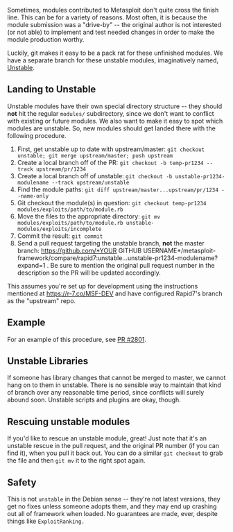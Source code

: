 Sometimes, modules contributed to Metasploit don't quite cross the finish line. This can be for a variety of reasons. Most often, it is because the module submission was a "drive-by" -- the original author is not interested (or not able) to implement and test needed changes in order to make the module production worthy.

Luckily, git makes it easy to be a pack rat for these unfinished modules. We have a separate branch for these unstable modules, imaginatively named, [Unstable](https://github.com/rapid7/metasploit-framework/tree/unstable).

## Landing to Unstable

Unstable modules have their own special directory structure -- they should **not** hit the regular `modules/` subdirectory, since we don't want to conflict with existing or future modules. We also want to make it easy to spot which modules are unstable. So, new modules should get landed there with the following procedure.

1. First, get unstable up to date with upstream/master: `git checkout unstable; git merge upstream/master; push upstream`
1. Create a local branch off of the PR: `git checkout -b temp-pr1234 --track upstream/pr/1234`
1. Create a local branch off of unstable: `git checkout -b unstable-pr1234-modulename --track upstream/unstable`
1. Find the module paths: `git diff upstream/master...upstream/pr/1234 --name-only`
1. Git checkout the module(s) in question: `git checkout temp-pr1234 modules/exploits/path/to/module.rb`
1. Move the files to the appropriate directory: `git mv modules/exploits/path/to/module.rb unstable-modules/exploits/incomplete`
1. Commit the result: `git commit`
1. Send a pull request targeting the unstable branch, **not** the master branch: https://github.com/*YOUR GITHUB USERNAME*/metasploit-framework/compare/rapid7:unstable...unstable-pr1234-modulename?expand=1 . Be sure to mention the original pull request number in the description so the PR will be updated accordingly.

This assumes you're set up for development using the instructions mentioned at <https://r-7.co/MSF-DEV> and have configured Rapid7's branch as the "upstream" repo.

## Example

For an example of this procedure, see [PR #2801](https://github.com/rapid7/metasploit-framework/pull/2801).

## Unstable Libraries

If someone has library changes that cannot be merged to master, we cannot hang on to them in unstable. There is no sensible way to maintain that kind of branch over any reasonable time period, since conflicts will surely abound soon. Unstable scripts and plugins are okay, though.

## Rescuing unstable modules

If you'd like to rescue an unstable module, great! Just note that it's an unstable rescue in the pull request, and the original PR number (if you can find it), when you pull it back out. You can do a similar `git checkout` to grab the file and then `git mv` it to the right spot again.

## Safety

This is not `unstable` in the Debian sense -- they're not latest versions, they get no fixes unless someone adopts them, and they may end up crashing out all of framework when loaded. No guarantees are made, ever, despite things like `ExploitRanking.`
